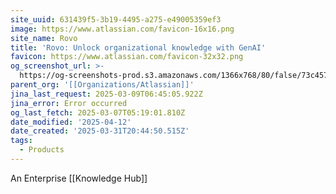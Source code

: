 ```yaml
---
site_uuid: 631439f5-3b19-4495-a275-e49005359ef3
image: https://www.atlassian.com/favicon-16x16.png
site_name: Rovo
title: 'Rovo: Unlock organizational knowledge with GenAI'
favicon: https://www.atlassian.com/favicon-32x32.png
og_screenshot_url: >-
  https://og-screenshots-prod.s3.amazonaws.com/1366x768/80/false/73c4578da1dbc727ab4322cca9c1046f0621ab1cc7c7962a36caf6c68e607d9f.jpeg
parent_org: '[[Organizations/Atlassian]]'
jina_last_request: 2025-03-09T06:45:05.922Z
jina_error: Error occurred
og_last_fetch: 2025-03-07T05:19:01.810Z
date_modified: '2025-04-12'
date_created: '2025-03-31T20:44:50.515Z'
tags:
  - Products
---
```




























An Enterprise [[Knowledge Hub]]


